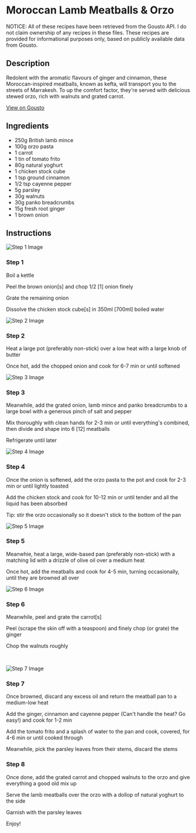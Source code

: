# Moroccan Lamb Meatballs & Orzo 

NOTICE: All of these recipes have been retrieved from the Gousto API. I do not claim ownership of any recipes in these files. These recipes are provided for informational purposes only, based on publicly available data from Gousto.

## Description

Redolent with the aromatic flavours of ginger and cinnamon, these Moroccan-inspired meatballs, known as kefta, will transport you to the streets of Marrakesh. To up the comfort factor, they're served with delicious stewed orzo, rich with walnuts and grated carrot.

[View on Gousto](https://www.gousto.co.uk/recipes/cookbook/moroccan-lamb-meatballs-orzo)

## Ingredients

- 250g British lamb mince
- 100g orzo pasta
- 1 carrot
- 1 tin of tomato frito
- 80g natural yoghurt
- 1 chicken stock cube
- 1 tsp ground cinnamon
- 1/2 tsp cayenne pepper 
- 5g parsley 
- 30g walnuts
- 30g panko breadcrumbs
- 15g fresh root ginger
- 1 brown onion

## Instructions

![Step 1 Image](https://production-media.gousto.co.uk/cms/recipe-step-image/1263.-step-1-x200.jpg)

### Step 1

Boil a kettle&nbsp;


Peel the&nbsp;brown onion<span class="text-danger">[s] </span>and chop 1/2 <span class="text-danger">[1]</span>&nbsp;onion finely


Grate the remaining onion&nbsp;


Dissolve the chicken stock cube<span class="text-danger">[s]</span> in 350ml<span class="text-danger"> [700ml]</span> boiled water&nbsp;

![Step 2 Image](https://production-media.gousto.co.uk/cms/recipe-step-image/1263.-step-2-x200.jpg)

### Step 2

Heat a large pot (preferably non-stick) over a low heat with a large knob of butter&nbsp;


Once hot, add the chopped onion and cook for 6-7 min or until softened

![Step 3 Image](https://production-media.gousto.co.uk/cms/recipe-step-image/1263.-step-3-x200.jpg)

### Step 3

Meanwhile, add the grated onion, lamb mince and panko breadcrumbs to a large bowl with a generous pinch of salt and pepper


Mix thoroughly with clean hands for 2-3 min or until everything's combined, then divide and shape into 6 <span class="text-danger">[12]</span> meatballs


Refrigerate until later

![Step 4 Image](https://production-media.gousto.co.uk/cms/recipe-step-image/1263.-step-4-x200.jpg)

### Step 4

Once the onion is softened, add the orzo pasta to the pot and cook for 2-3 min or until lightly toasted&nbsp;


Add the chicken&nbsp;stock and cook for 10-12 min or until tender and all the liquid has been absorbed &nbsp;


Tip: stir the orzo occasionally so it doesn't stick to the bottom of the pan

![Step 5 Image](https://production-media.gousto.co.uk/cms/recipe-step-image/1263.-step-5-x200.jpg)

### Step 5

Meanwhie, heat a large, wide-based pan (preferably non-stick) with a matching lid with a drizzle of olive&nbsp;oil&nbsp;over a medium heat


Once hot, add the&nbsp;meatballs&nbsp;and cook for 4-5 min, turning occasionally, until they are&nbsp;browned all over&nbsp;

![Step 6 Image](https://production-media.gousto.co.uk/cms/recipe-step-image/1263.-step-6-x200.jpg)

### Step 6

Meanwhile, peel and grate the carrot<span class="text-danger">[s]</span>


Peel (scrape the skin off with a teaspoon) and finely chop (or grate) the ginger


Chop the walnuts roughly&nbsp;


&nbsp;

![Step 7 Image](https://production-media.gousto.co.uk/cms/recipe-step-image/1263.-step-7-x200.jpg)

### Step 7

Once browned, discard any&nbsp;excess oil&nbsp;and return the meatball pan to a medium-low heat


Add the ginger, cinnamon and cayenne&nbsp;pepper (Can't handle the heat? Go easy!) and cook for 1-2 min


Add the tomato&nbsp;frito&nbsp;and a splash of water to the pan and cook, covered, for 4-6 min or until cooked through


Meanwhile, pick the parsley leaves from their stems, discard the stems

### Step 8

Once done, add the grated carrot and chopped walnuts to the orzo and give everything a good old mix up


Serve the lamb meatballs over the orzo with a dollop of natural yoghurt to the side


Garnish with the parsley leaves


Enjoy!

